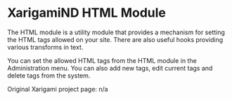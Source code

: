 # XarigamiND HTML Module

The HTML module is a utility module that provides a mechanism for 
setting the HTML tags allowed on your site. There are also useful 
hooks providing various transforms in text.

You can set the allowed HTML tags from the HTML module in the Administration menu.
You can also add new tags, edit current tags and delete tags from the system.

Original Xarigami project page: n/a
